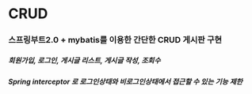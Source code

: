 # CRUD

### 스프링부트2.0 + mybatis를 이용한 간단한 CRUD 게시판 구현

##### 회원가입, 로그인, 게시글 리스트, 게시글 작성, 조회수  
##### Spring interceptor 로 로그인상태와 비로그인상태에서 접근할 수 있는 기능 제한  

